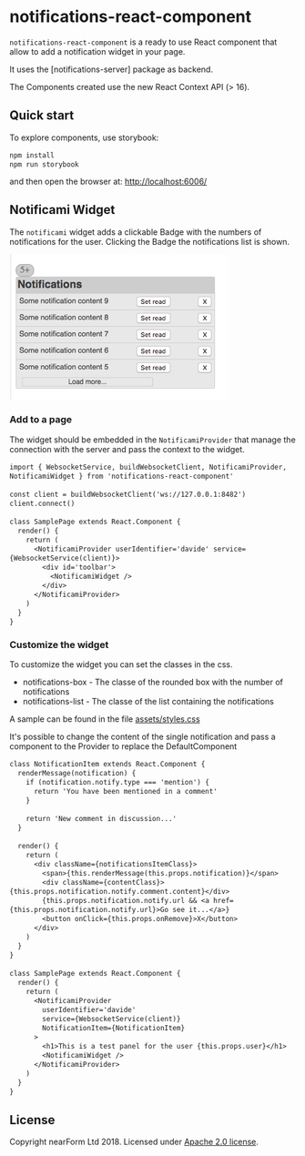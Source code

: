 # notifications-react-component

`notifications-react-component` is a ready to use React component that allow to add a notification widget in your page.

It uses the [notifications-server] package as backend.

The Components created use the new React Context API (> 16).

## Quick start

To explore components, use storybook:

```
npm install
npm run storybook
```

and then open the browser at: [http://localhost:6006/](http://localhost:6006/)

## Notificami Widget
The `notificami` widget adds a clickable Badge with the numbers of notifications for the user. Clicking the Badge the notifications list is shown.

![Notification widget](docs/sample.png)

### Add to a page
The widget should be embedded in the `NotificamiProvider` that manage the connection with the server and pass the context to the widget.

```
import { WebsocketService, buildWebsocketClient, NotificamiProvider, NotificamiWidget } from 'notifications-react-component'

const client = buildWebsocketClient('ws://127.0.0.1:8482')
client.connect()

class SamplePage extends React.Component {
  render() {
    return (
      <NotificamiProvider userIdentifier='davide' service={WebsocketService(client)}>
        <div id='toolbar'>
          <NotificamiWidget />
        </div>
      </NotificamiProvider>
    )
  }
}
```

### Customize the widget
To customize the widget you can set the classes in the css.

* notifications-box - The classe of the rounded box with the number of notifications
* notifications-list - The classe of the list containing the notifications

A sample can be found in the file [assets/styles.css](./assets/styles.css)

It's possible to change the content of the single notification and pass a component to the Provider to replace the DefaultComponent

```
class NotificationItem extends React.Component {
  renderMessage(notification) {
    if (notification.notify.type === 'mention') {
      return 'You have been mentioned in a comment'
    }

    return 'New comment in discussion...'
  }

  render() {
    return (
      <div className={notificationsItemClass}>
        <span>{this.renderMessage(this.props.notification)}</span>
        <div className={contentClass}>{this.props.notification.notify.comment.content}</div>
        {this.props.notification.notify.url && <a href={this.props.notification.notify.url}>Go see it...</a>}
        <button onClick={this.props.onRemove}>X</button>
      </div>
    )
  }
}

class SamplePage extends React.Component {
  render() {
    return (
      <NotificamiProvider
        userIdentifier='davide'
        service={WebsocketService(client)}
        NotificationItem={NotificationItem}
      >
        <h1>This is a test panel for the user {this.props.user}</h1>
        <NotificamiWidget />
      </NotificamiProvider>
    )
  }
}
```


## License

Copyright nearForm Ltd 2018. Licensed under [Apache 2.0 license][license].

[commentami]: https://github.com/nearform/commentami/tree/master/packages
[license]: ./LICENSE.md
